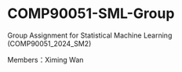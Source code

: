 # COMP90051-SML-Group
Group Assignment for Statistical Machine Learning (COMP90051_2024_SM2)

Members：Ximing Wan
